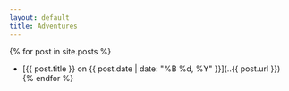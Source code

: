 ```yaml
---
layout: default
title: Adventures
---
```


{% for post in site.posts %}
* [{{ post.title }} on {{ post.date | date: "%B %d, %Y" }}](..{{ post.url }})
{% endfor %}